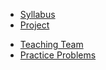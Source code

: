- [Syllabus](syllabus)
- [Project](project)
<!-- - [AI Policy](ai-policy) -->
<!-- - [Course Schedule](schedule) -->
- [Teaching Team](teaching-team)
- [Practice Problems](practice/index.html)
<!-- - [Lecture Notes](lecture-notes) -->
<!-- - [Assignments & Labs](assignment-lab-details) -->
<!-- - [Project](project) -->
<!-- - [Resources](resources) -->
<!-- - [Feedback](feedback) -->
<!-- - **LMS Links**
- [![Calendar Icon](https://icongr.am/fontawesome/calendar.svg?size=16&color=808080)Calendar](https://canvas.sfu.ca/courses/44038/calendar)
- [![Assignments Icon](https://icongr.am/fontawesome/pencil.svg?size=16&color=808080)Assignments](https://canvas.sfu.ca/courses/44038/assignments )
- [![Quizzes Icon](https://icongr.am/fontawesome/check-circle.svg?size=16&color=808080)Quizzes](https://canvas.sfu.ca/courses/44038/quizzes)
- [![Class Discussions Icon](https://icongr.am/fontawesome/comments-o.svg?size=16&color=808080)Class Discussions](https://canvas.sfu.ca/courses/44038/discussion_topics)
- [![Grades Icon](https://icongr.am/fontawesome/calculator.svg?size=16&color=808080)Grades](https://canvas.sfu.ca/courses/44038/gradebook)
- [![Syllabus Icon](https://icongr.am/fontawesome/list.svg?size=16&color=808080)Syllabus](https://canvas.sfu.ca/courses/44038/assignments/syllabus) -->